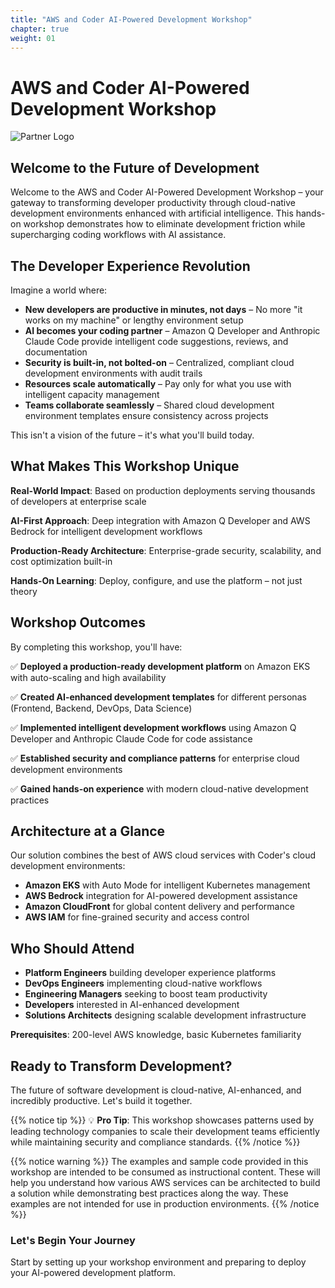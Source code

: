 ```yaml
---
title: "AWS and Coder AI-Powered Development Workshop"
chapter: true
weight: 01
---
```


# AWS and Coder AI-Powered Development Workshop

![Partner Logo][coder-log-def]

## Welcome to the Future of Development

Welcome to the AWS and Coder AI-Powered Development Workshop – your gateway to transforming developer productivity through cloud-native development environments enhanced with artificial intelligence. This hands-on workshop demonstrates how to eliminate development friction while supercharging coding workflows with AI assistance.

## The Developer Experience Revolution

Imagine a world where:
- **New developers are productive in minutes, not days** – No more "it works on my machine" or lengthy environment setup
- **AI becomes your coding partner** – Amazon Q Developer and Anthropic Claude Code provide intelligent code suggestions, reviews, and documentation
- **Security is built-in, not bolted-on** – Centralized, compliant cloud development environments with audit trails
- **Resources scale automatically** – Pay only for what you use with intelligent capacity management
- **Teams collaborate seamlessly** – Shared cloud development environment templates ensure consistency across projects

This isn't a vision of the future – it's what you'll build today.

## What Makes This Workshop Unique

**Real-World Impact**: Based on production deployments serving thousands of developers at enterprise scale

**AI-First Approach**: Deep integration with Amazon Q Developer and AWS Bedrock for intelligent development workflows

**Production-Ready Architecture**: Enterprise-grade security, scalability, and cost optimization built-in

**Hands-On Learning**: Deploy, configure, and use the platform – not just theory

## Workshop Outcomes

By completing this workshop, you'll have:

✅ **Deployed a production-ready development platform** on Amazon EKS with auto-scaling and high availability

✅ **Created AI-enhanced development templates** for different personas (Frontend, Backend, DevOps, Data Science)

✅ **Implemented intelligent development workflows** using Amazon Q Developer and Anthropic Claude Code for code assistance

✅ **Established security and compliance patterns** for enterprise cloud development environments

✅ **Gained hands-on experience** with modern cloud-native development practices

## Architecture at a Glance

Our solution combines the best of AWS cloud services with Coder's cloud development environments:

- **Amazon EKS** with Auto Mode for intelligent Kubernetes management
- **AWS Bedrock** integration for AI-powered development assistance  
- **Amazon CloudFront** for global content delivery and performance
- **AWS IAM** for fine-grained security and access control

## Who Should Attend

- **Platform Engineers** building developer experience platforms
- **DevOps Engineers** implementing cloud-native workflows
- **Engineering Managers** seeking to boost team productivity  
- **Developers** interested in AI-enhanced development
- **Solutions Architects** designing scalable development infrastructure

**Prerequisites**: 200-level AWS knowledge, basic Kubernetes familiarity

## Ready to Transform Development?

The future of software development is cloud-native, AI-enhanced, and incredibly productive. Let's build it together.

{{% notice tip %}}
💡 **Pro Tip**: This workshop showcases patterns used by leading technology companies to scale their development teams efficiently while maintaining security and compliance standards.
{{% /notice %}}

{{% notice warning %}}
The examples and sample code provided in this workshop are intended to be consumed as instructional content. These will help you understand how various AWS services can be architected to build a solution while demonstrating best practices along the way. These examples are not intended for use in production environments.
{{% /notice %}}

### Let's Begin Your Journey
Start by setting up your workshop environment and preparing to deploy your AI-powered development platform.

[coder-log-def]: /images/coder-logo-black.png